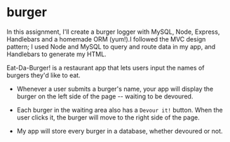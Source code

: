# burger
In this assignment, I'll create a burger logger with MySQL, Node, Express, Handlebars and a homemade ORM (yum!).I followed the MVC design pattern; I used Node and MySQL to query and route data in my app, and Handlebars to generate my HTML.

Eat-Da-Burger! is a restaurant app that lets users input the names of burgers they'd like to eat.

* Whenever a user submits a burger's name, your app will display the burger on the left side of the page -- waiting to be devoured.

* Each burger in the waiting area also has a `Devour it!` button. When the user clicks it, the burger will move to the right side of the page.

* My app will store every burger in a database, whether devoured or not.